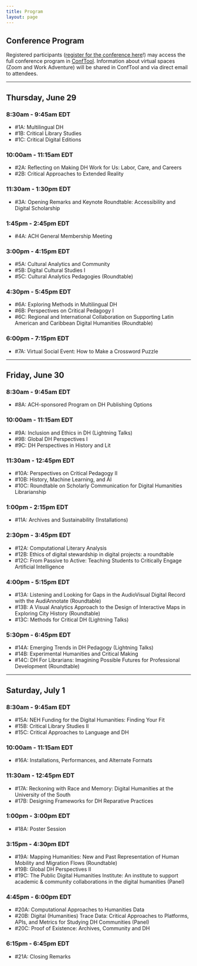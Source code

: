 ```yaml
---
title: Program
layout: page
---
```


## Conference Program

Registered participants ([register for the conference here](https://members.ach.org/civicrm/event/info/?id=20&reset=1)!) may access the full conference program in [ConfTool](https://www.conftool.pro/ach2023/). Information about virtual spaces (Zoom and Work Adventure) will be shared in ConfTool and via direct email to attendees. 

---

## Thursday, June 29
### 8:30am - 9:45am EDT
* #1A: Multilingual DH
* #1B: Critical Library Studies
* #1C: Critical Digital Editions

### 10:00am - 11:15am EDT
* #2A: Reflecting on Making DH Work for Us: Labor, Care, and Careers
* #2B: Critical Approaches to Extended Reality

### 11:30am - 1:30pm EDT
* #3A: Opening Remarks and Keynote Roundtable: Accessibility and Digital Scholarship

### 1:45pm - 2:45pm EDT
* #4A: ACH General Membership Meeting

### 3:00pm - 4:15pm EDT
* #5A: Cultural Analytics and Community
* #5B: Digital Cultural Studies I
* #5C: Cultural Analytics Pedagogies (Roundtable)

### 4:30pm - 5:45pm EDT
* #6A: Exploring Methods in Multilingual DH
* #6B: Perspectives on Critical Pedagogy I
* #6C: Regional and International Collaboration on Supporting Latin American and Caribbean Digital Humanities (Roundtable)

### 6:00pm - 7:15pm EDT
* #7A: Virtual Social Event: How to Make a Crossword Puzzle

---

## Friday, June 30
### 8:30am - 9:45am EDT
* #8A: ACH-sponsored Program on DH Publishing Options

### 10:00am - 11:15am EDT
* #9A: Inclusion and Ethics in DH (Lightning Talks)
* #9B: Global DH Perspectives I
* #9C: DH Perspectives in History and Lit

### 11:30am - 12:45pm EDT
* #10A: Perspectives on Critical Pedagogy II
* #10B: History, Machine Learning, and AI
* #10C: Roundtable on Scholarly Communication for Digital Humanities Librarianship

### 1:00pm - 2:15pm EDT
* #11A: Archives and Sustainability (Installations)

### 2:30pm - 3:45pm EDT
* #12A: Computational Literary Analysis
* #12B: Ethics of digital stewardship in digital projects: a roundtable
* #12C: From Passive to Active: Teaching Students to Critically Engage Artificial Intelligence

### 4:00pm - 5:15pm EDT
* #13A: Listening and Looking for Gaps in the AudioVisual Digital Record with the AudiAnnotate (Roundtable)
* #13B: A Visual Analytics Approach to the Design of Interactive Maps in Exploring City History (Roundtable)
* #13C: Methods for Critical DH (Lightning Talks)

### 5:30pm - 6:45pm EDT
* #14A: Emerging Trends in DH Pedagogy (Lightning Talks)
* #14B: Experimental Humanities and Critical Making
* #14C: DH For Librarians: Imagining Possible Futures for Professional Development (Roundtable)

---

## Saturday, July 1
### 8:30am - 9:45am EDT
* #15A: NEH Funding for the Digital Humanities: Finding Your Fit
* #15B: Critical Library Studies II
* #15C: Critical Approaches to Language and DH

### 10:00am - 11:15am EDT
* #16A: Installations, Performances, and Alternate Formats

### 11:30am - 12:45pm EDT
* #17A: Reckoning with Race and Memory: Digital Humanities at the University of the South
* #17B: Designing Frameworks for DH Reparative Practices

### 1:00pm - 3:00pm EDT
* #18A: Poster Session

### 3:15pm - 4:30pm EDT
* #19A: Mapping Humanities: New and Past Representation of Human Mobility and Migration Flows (Roundtable)
* #19B: Global DH Perspectives II
* #19C: The Public Digital Humanities Institute: An institute to support academic & community collaborations in the digital humanities (Panel)

### 4:45pm - 6:00pm EDT
* #20A: Computational Approaches to Humanities Data
* #20B: Digital (Humanities) Trace Data: Critical Approaches to Platforms, APIs, and Metrics for Studying DH Communities (Panel)
* #20C: Proof of Existence: Archives, Community and DH

### 6:15pm - 6:45pm EDT
* #21A: Closing Remarks
